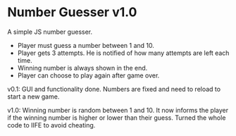 # Number Guesser v1.0
A simple JS number guesser.

- Player must guess a number between 1 and 10.
- Player gets 3 attempts. He is notified of how many attempts are left each time.
- Winning number is always shown in the end.
- Player can choose to play again after game over.

v0.1: GUI and functionality done. Numbers are fixed and need to reload to start a new game.

v1.0: Winning number is random between 1 and 10. It now informs the player if the winning number is higher or lower than their guess. Turned the whole code to IIFE to avoid cheating.
